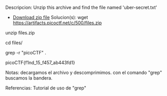 
Descripcion:
Unzip this archive and find the file named 'uber-secret.txt'

- [Download zip file](https://artifacts.picoctf.net/c/500/files.zip)
Solucion(s):
wget https://artifacts.picoctf.net/c/500/files.zip

unzip files.zip 

 cd files/ 

 grep -r "picoCTF" .

picoCTF{f1nd_15_f457_ab443fd1}

Notas:
decargamos el archivo y descomprimimos.
con el comando "grep" buscamos la bandera.

Referencias:
Tutorial de uso de "grep"